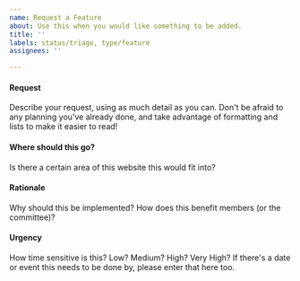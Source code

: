 ```yaml
---
name: Request a Feature
about: Use this when you would like something to be added.
title: ''
labels: status/triage, type/feature
assignees: ''

---
```


#### Request

Describe your request, using as much detail as you can. Don't be afraid to any planning you've already done, and take advantage of formatting and lists to make it easier to read!

#### Where should this go?

Is there a certain area of this website this would fit into?

#### Rationale

Why should this be implemented? How does this benefit members (or the committee)?

#### Urgency

How time sensitive is this? Low? Medium? High? Very High? If there's a date or event this needs to be done by, please enter that here too.
